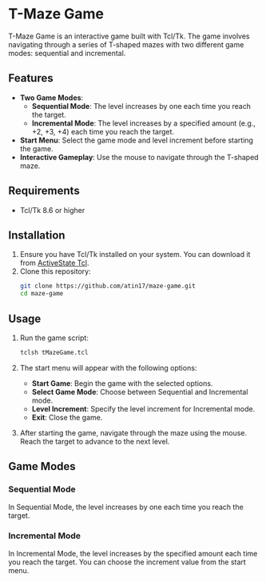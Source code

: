 # T-Maze Game

T-Maze Game is an interactive game built with Tcl/Tk. The game involves navigating through a series of T-shaped mazes with two different game modes: sequential and incremental.

## Features

- **Two Game Modes**:
  - **Sequential Mode**: The level increases by one each time you reach the target.
  - **Incremental Mode**: The level increases by a specified amount (e.g., +2, +3, +4) each time you reach the target.
- **Start Menu**: Select the game mode and level increment before starting the game.
- **Interactive Gameplay**: Use the mouse to navigate through the T-shaped maze.

## Requirements

- Tcl/Tk 8.6 or higher

## Installation

1. Ensure you have Tcl/Tk installed on your system. You can download it from [ActiveState Tcl](https://www.activestate.com/products/tcl/).
2. Clone this repository:
    ```sh
    git clone https://github.com/atin17/maze-game.git
    cd maze-game
    ```

## Usage

1. Run the game script:
    ```sh
    tclsh tMazeGame.tcl
    ```

2. The start menu will appear with the following options:
    - **Start Game**: Begin the game with the selected options.
    - **Select Game Mode**: Choose between Sequential and Incremental mode.
    - **Level Increment**: Specify the level increment for Incremental mode.
    - **Exit**: Close the game.

3. After starting the game, navigate through the maze using the mouse. Reach the target to advance to the next level.

## Game Modes

### Sequential Mode

In Sequential Mode, the level increases by one each time you reach the target.

### Incremental Mode

In Incremental Mode, the level increases by the specified amount each time you reach the target. You can choose the increment value from the start menu.
